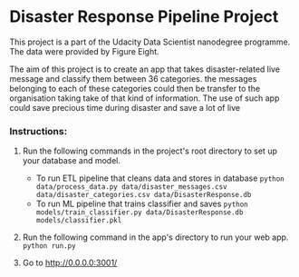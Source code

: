 
# Disaster Response Pipeline Project
This project is a part of the Udacity Data Scientist nanodegree programme. The data were provided by Figure Eight.

The aim of this project is to create an app that takes disaster-related live message and classify them between 36 categories. the messages belonging to each of these categories could then be transfer to the  organisation taking take of that kind of information. The use of such app could save precious time during disaster and save a lot of live

### Instructions:
1. Run the following commands in the project's root directory to set up your database and model.

    - To run ETL pipeline that cleans data and stores in database
        `python data/process_data.py data/disaster_messages.csv data/disaster_categories.csv data/DisasterResponse.db`
    - To run ML pipeline that trains classifier and saves
        `python models/train_classifier.py data/DisasterResponse.db models/classifier.pkl`

2. Run the following command in the app's directory to run your web app.
    `python run.py`

3. Go to http://0.0.0.0:3001/


